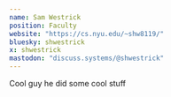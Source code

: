 ```yaml
---
name: Sam Westrick
position: Faculty
website: "https://cs.nyu.edu/~shw8119/"
bluesky: shwestrick
x: shwestrick
mastodon: "discuss.systems/@shwestrick"
---
```

Cool guy he did some cool stuff
